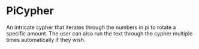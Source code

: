 # PiCypher
An intricate cypher that iterates through the numbers in pi to rotate a specific amount. The user can also run the text through the cypher multiple times automatically if they wish.
